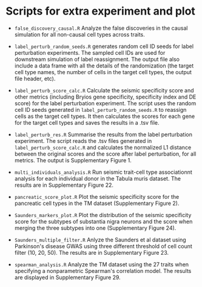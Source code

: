 # Scripts for extra experiment and plot

- `false_discovery_causal.R` Analyze the false discoveries in the causal simulation for all non-causal cell types across traits.

- `label_perturb_random_seeds.R` generates random cell ID seeds for label perturbation experiments. The sampled cell IDs are used for downstream simulation of label reassignment. The output file also include a data frame with all the details of the randomization (the target cell type names, the number of cells in the target cell types, the output file header, etc).

- `label_perturb_score_calc.R` Calculate the seismic specificity score and other metrics (including Bryios gene specificity, specificity index and DE score) for the label perturbation experiment.
The script uses the random cell ID seeds generated in `label_perturb_random_seeds.R` to reassign cells as the target cell types. It then calculates the scores for each gene for the target cell types and saves the results in a .tsv file.

- `label_perturb_res.R` Summarise the results from the label perturbation experiment. The script reads the .tsv files generated in `label_perturb_score_calc.R` and calculates the normalized L1 distance between the original scores and the score after label perturbation, for all metrics. The output is Supplementary Figure 1.

- `multi_individuals_analysis.R` Run seismic trait-cell type associationnt analysis for each individual donor in the Tabula muris dataset. The results are in Supplementary Figure 22.

- `pancreatic_score_plot.R` Plot the seismic specificity score for the pancreatic cell types in the TM dataset (Supplementary Figure 2).

- `Saunders_markers_plot.R` Plot the distribution of the seismic specificity score for the subtypes of substantia nigra neurons and the score when merging the three subtypes into one (Supplementary Figure 24).

- `Saunders_multiple_filter.R` Anlyze the Saunders et al dataset using Parkinson's disease GWAS using three different threshold of cell count filter (10, 20, 50). The results are in Supplementary Figure 23.

- `spearman_analysis.R` Analyze the TM dataset using the 27 traits when specifying a nonparametric Spearman's correlation model. The results are displayed in Supplementary Figure 29.
